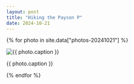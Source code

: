 ```yaml
---
layout: post
title: "Hiking the Payson P"
date: 2024-10-21
---
```


{% for photo in site.data["photos-20241021"] %}
  <div>
    <img src="{{ site.baseurl }}/photos/{{ photo.file }}" alt="{{ photo.caption }}">
    <p>{{ photo.caption }}</p>
  </div>
{% endfor %}
